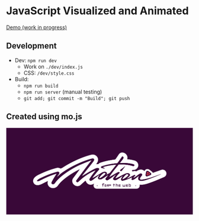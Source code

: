 # JavaScript Visualized and Animated

[Demo (work in progress)](https://in-tech-gration.github.io/JavaScript.Animated/dev/index.html)

## Development

  - Dev: `npm run dev`
    - Work on `./dev/index.js`
    - CSS: `/dev/style.css`
  - Build: 
    - `npm run build`
    - `npm run server` (manual testing)
    - `git add; git commit -m "Build"; git push`

## Created using mo.js

[![mo · js](logo.svg "mo · js")](https://mojs.github.io/)


